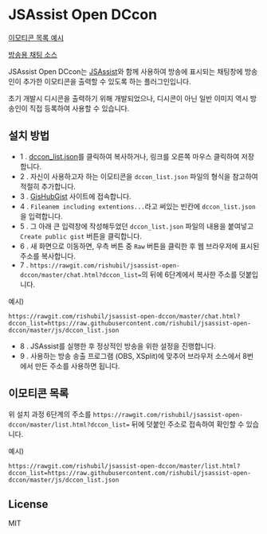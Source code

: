 JSAssist Open DCcon
===

[이모티콘 목록 예시](https://rawgit.com/rishubil/jsassist-open-dccon/master/list.html?dccon_list=https://raw.githubusercontent.com/rishubil/jsassist-open-dccon/master/js/dccon_list.json)

[방송용 채팅 소스](https://rawgit.com/rishubil/jsassist-open-dccon/master/chat.html?dccon_list=https://raw.githubusercontent.com/rishubil/jsassist-open-dccon/master/js/dccon_list.json)

JSAssist Open DCcon는 [JSAssist](http://js-almighty.com/jsassist/)와 함께 사용하여 방송에 표시되는 채팅창에 방송인이 추가한 이모티콘을 출력할 수 있도록 하는 플러그인입니다.

초기 개발시 디시콘을 출력하기 위해 개발되었으나, 디시콘이 아닌 일반 이미지 역시 방송인이 직접 등록하여 사용할 수 있습니다.

## 설치 방법

- 1 .  [dccon_list.json](https://raw.githubusercontent.com/rishubil/jsassist-open-dccon/master/js/dccon_list.json)를 클릭하여 복사하거나, 링크를 오른쪽 마우스 클릭하여 저장합니다.
- 2 . 자신이 사용하고자 하는 이모티콘을 `dccon_list.json` 파일의 형식을 참고하여 적절히 추가합니다.
- 3 . [GisHubGist](https://gist.github.com/) 사이트에 접속합니다.
- 4 . `Fileanem including extentions...`라고 써있는 빈칸에 `dccon_list.json`을 입력합니다.
- 5 . 그 아래 큰 입력창에 작성해두었던 `dccon_list.json` 파일의 내용을 붙여넣고 `Create public gist` 버튼을 클릭합니다.
- 6 . 새 화면으로 이동하면, 우측 버튼 중 `Raw` 버튼을 클릭한 후 웹 브라우저에 표시된 주소를 복사합니다.
- 7 . `https://rawgit.com/rishubil/jsassist-open-dccon/master/chat.html?dccon_list=`의 뒤에 6단계에서 복사한 주소를 덧붙입니다.

예시)
```
https://rawgit.com/rishubil/jsassist-open-dccon/master/chat.html?dccon_list=https://raw.githubusercontent.com/rishubil/jsassist-open-dccon/master/js/dccon_list.json
```

- 8 . JSAssist를 실행한 후 정상적인 방송을 위한 설정을 진행합니다.
- 9 . 사용하는 방송 송출 프로그램 (OBS, XSplit)에 맞추어 브라우저 소스에서 8번에서 만든 주소를 사용하면 됩니다.

## 이모티콘 목록

위 설치 과정 6단계의 주소를 `https://rawgit.com/rishubil/jsassist-open-dccon/master/list.html?dccon_list=` 뒤에 덧붙인 주소로 접속하여 확인할 수 있습니다.

예시)
```
https://rawgit.com/rishubil/jsassist-open-dccon/master/list.html?dccon_list=https://raw.githubusercontent.com/rishubil/jsassist-open-dccon/master/js/dccon_list.json
```

## License

MIT
